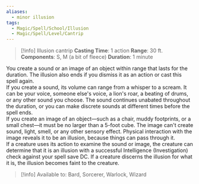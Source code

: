 ```yaml
---
aliases:
  - minor illusion
tags:
  - Magic/Spell/School/Illusion
  - Magic/Spell/Level/Cantrip
---
```

>[!info]
>Illusion cantrip
>**Casting Time**: 1 action
>**Range**: 30 ft.
>**Components**: S, M (a bit of fleece)
>**Duration**: 1 minute

You create a sound or an image of an object within range that lasts for the duration. The illusion also ends if you dismiss it as an action or cast this spell again.<br>
If you create a sound, its volume can range from a whisper to a scream. It can be your voice, someone else's voice, a lion's roar, a beating of drums, or any other sound you choose. The sound continues unabated throughout the duration, or you can make discrete sounds at different times before the spell ends.<br>
If you create an image of an object—such as a chair, muddy footprints, or a small chest—it must be no larger than a 5-foot cube. The image can't create sound, light, smell, or any other sensory effect. Physical interaction with the image reveals it to be an illusion, because things can pass through it.<br>
If a creature uses its action to examine the sound or image, the creature can determine that it is an illusion with a successful Intelligence (Investigation) check against your spell save DC. If a creature discerns the illusion for what it is, the illusion becomes faint to the creature.<br>
>[!info] Available to:
>Bard, Sorcerer, Warlock, Wizard